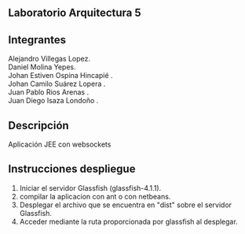 ## Laboratorio Arquitectura 5



## Integrantes
Alejandro Villegas Lopez.<br />
Daniel Molina Yepes.<br />
Johan Estiven Ospina Hincapié .<br />
Johan Camilo Suárez Lopera .<br />
Juan Pablo Rios Arenas .<br />
Juan Diego Isaza Londoño .<br />

## Descripción
Aplicación JEE con websockets

## Instrucciones despliegue
1. Iniciar el servidor Glassfish (glassfish-4.1.1).
3. compilar la aplicacion con ant o con netbeans.
4. Desplegar el archivo que se encuentra en "dist" sobre el servidor Glassfish.
5. Acceder mediante la ruta proporcionada por glassfish al desplegar.


